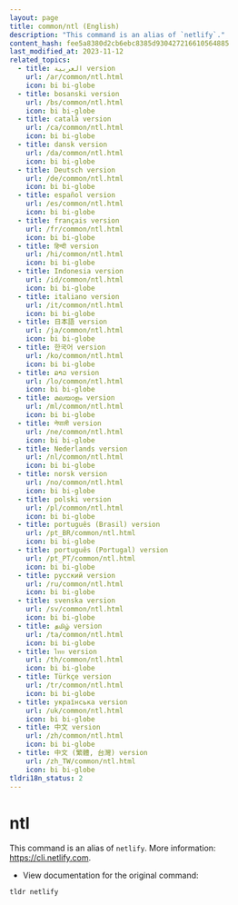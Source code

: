 ```yaml
---
layout: page
title: common/ntl (English)
description: "This command is an alias of `netlify`."
content_hash: fee5a8380d2cb6ebc8385d930427216610564885
last_modified_at: 2023-11-12
related_topics:
  - title: العربية version
    url: /ar/common/ntl.html
    icon: bi bi-globe
  - title: bosanski version
    url: /bs/common/ntl.html
    icon: bi bi-globe
  - title: català version
    url: /ca/common/ntl.html
    icon: bi bi-globe
  - title: dansk version
    url: /da/common/ntl.html
    icon: bi bi-globe
  - title: Deutsch version
    url: /de/common/ntl.html
    icon: bi bi-globe
  - title: español version
    url: /es/common/ntl.html
    icon: bi bi-globe
  - title: français version
    url: /fr/common/ntl.html
    icon: bi bi-globe
  - title: हिन्दी version
    url: /hi/common/ntl.html
    icon: bi bi-globe
  - title: Indonesia version
    url: /id/common/ntl.html
    icon: bi bi-globe
  - title: italiano version
    url: /it/common/ntl.html
    icon: bi bi-globe
  - title: 日本語 version
    url: /ja/common/ntl.html
    icon: bi bi-globe
  - title: 한국어 version
    url: /ko/common/ntl.html
    icon: bi bi-globe
  - title: ລາວ version
    url: /lo/common/ntl.html
    icon: bi bi-globe
  - title: മലയാളം version
    url: /ml/common/ntl.html
    icon: bi bi-globe
  - title: नेपाली version
    url: /ne/common/ntl.html
    icon: bi bi-globe
  - title: Nederlands version
    url: /nl/common/ntl.html
    icon: bi bi-globe
  - title: norsk version
    url: /no/common/ntl.html
    icon: bi bi-globe
  - title: polski version
    url: /pl/common/ntl.html
    icon: bi bi-globe
  - title: português (Brasil) version
    url: /pt_BR/common/ntl.html
    icon: bi bi-globe
  - title: português (Portugal) version
    url: /pt_PT/common/ntl.html
    icon: bi bi-globe
  - title: русский version
    url: /ru/common/ntl.html
    icon: bi bi-globe
  - title: svenska version
    url: /sv/common/ntl.html
    icon: bi bi-globe
  - title: தமிழ் version
    url: /ta/common/ntl.html
    icon: bi bi-globe
  - title: ไทย version
    url: /th/common/ntl.html
    icon: bi bi-globe
  - title: Türkçe version
    url: /tr/common/ntl.html
    icon: bi bi-globe
  - title: українська version
    url: /uk/common/ntl.html
    icon: bi bi-globe
  - title: 中文 version
    url: /zh/common/ntl.html
    icon: bi bi-globe
  - title: 中文 (繁體, 台灣) version
    url: /zh_TW/common/ntl.html
    icon: bi bi-globe
tldri18n_status: 2
---
```

# ntl

This command is an alias of `netlify`.
More information: <https://cli.netlify.com>.

- View documentation for the original command:

`tldr netlify`
